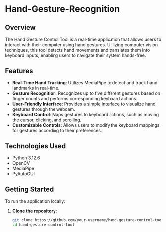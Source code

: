 # Hand-Gesture-Recognition

## Overview
The Hand Gesture Control Tool is a real-time application that allows users to interact with their computer using hand gestures. Utilizing computer vision techniques, this tool detects hand movements and translates them into keyboard inputs, enabling users to navigate their system hands-free.

## Features
- **Real-Time Hand Tracking**: Utilizes MediaPipe to detect and track hand landmarks in real-time.
- **Gesture Recognition**: Recognizes up to five different gestures based on finger counts and performs corresponding keyboard actions.
- **User-Friendly Interface**: Provides a simple interface to visualize hand gestures through the webcam.
- **Keyboard Control**: Maps gestures to keyboard actions, such as moving the cursor, clicking, and scrolling.
- **Customizable Controls**: Allows users to modify the keyboard mappings for gestures according to their preferences.

## Technologies Used
- Python 3.12.6
- OpenCV
- MediaPipe
- PyAutoGUI

## Getting Started
To run the application locally:

1. **Clone the repository:**
   ```bash
   git clone https://github.com/your-username/hand-gesture-control-tool.git
   cd hand-gesture-control-tool
